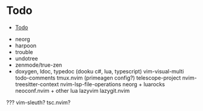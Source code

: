 
















# Todo

<!--toc:start-->
- [Todo](#todo)
<!--toc:end-->

- neorg
- harpoon
- trouble
- undotree
- zenmode/true-zen
- doxygen, ldoc, typedoc (dooku c#, lua, typescript)
vim-visual-multi
todo-comments
tmux.nvim (primeagen config?)
telescope-project
nvim-treesitter-context
nvim-lsp-file-operations
neorg + luarocks
neoconf.nvim + other lua
lazyvim
lazygit.nvim


???
vim-sleuth?
tsc.nvim?
